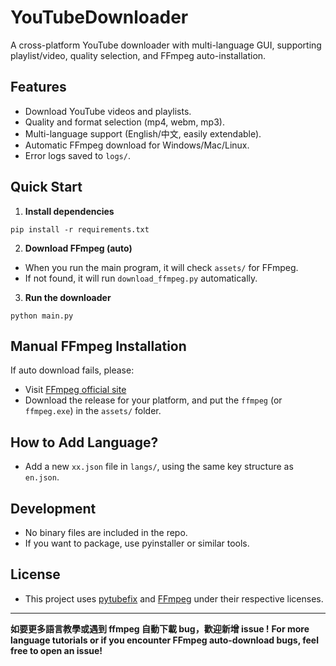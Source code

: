 # YouTubeDownloader

A cross-platform YouTube downloader with multi-language GUI, supporting playlist/video, quality selection, and FFmpeg auto-installation.

## Features
- Download YouTube videos and playlists.
- Quality and format selection (mp4, webm, mp3).
- Multi-language support (English/中文, easily extendable).
- Automatic FFmpeg download for Windows/Mac/Linux.
- Error logs saved to `logs/`.

## Quick Start

1. **Install dependencies**

``pip install -r requirements.txt``

2. **Download FFmpeg (auto)**
- When you run the main program, it will check `assets/` for FFmpeg.
- If not found, it will run `download_ffmpeg.py` automatically.

3. **Run the downloader**

``python main.py``

## Manual FFmpeg Installation
If auto download fails, please:
- Visit [FFmpeg official site](https://ffmpeg.org/download.html)
- Download the release for your platform, and put the `ffmpeg` (or `ffmpeg.exe`) in the `assets/` folder.

## How to Add Language?
- Add a new `xx.json` file in `langs/`, using the same key structure as `en.json`.

## Development
- No binary files are included in the repo.
- If you want to package, use pyinstaller or similar tools.

## License
- This project uses [pytubefix](https://github.com/nficano/pytube) and [FFmpeg](https://ffmpeg.org/) under their respective licenses.

---

**如要更多語言教學或遇到 ffmpeg 自動下載 bug，歡迎新增 issue !**
**For more language tutorials or if you encounter FFmpeg auto-download bugs, feel free to open an issue!**
